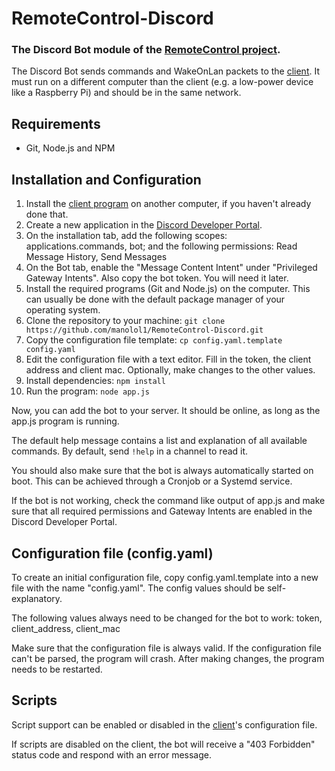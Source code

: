 # RemoteControl-Discord
### The Discord Bot module of the [RemoteControl project](https://github.com/manolol1/RemoteControl).

The Discord Bot sends commands and WakeOnLan packets to the [client](https://github.com/manolol1/RemoteControl-Client). It must run on a different computer than the client (e.g. a low-power device like a Raspberry Pi) and should be in the same network.

## Requirements
* Git, Node.js and NPM

## Installation and Configuration
1. Install the [client program](https://github.com/manolol1/RemoteControl-Client) on another computer, if you haven't already done that.
2. Create a new application in the [Discord Developer Portal](https://discord.com/developers/applications).
3. On the installation tab, add the following scopes: applications.commands, bot; and the following permissions: Read Message History, Send Messages
4. On the Bot tab, enable the "Message Content Intent" under "Privileged Gateway Intents". Also copy the bot token. You will need it later.
5. Install the required programs (Git and Node.js) on the computer. This can usually be done with the default package manager of your operating system.
6. Clone the repository to your machine: `git clone https://github.com/manolol1/RemoteControl-Discord.git`
7. Copy the configuration file template: `cp config.yaml.template config.yaml`
8. Edit the configuration file with a text editor. Fill in the token, the client address and client mac. Optionally, make changes to the other values.
9. Install dependencies: `npm install`
10. Run the program: `node app.js`

Now, you can add the bot to your server. It should be online, as long as the app.js program is running.

The default help message contains a list and explanation of all available commands. By default, send `!help` in a channel to read it.

You should also make sure that the bot is always automatically started on boot. This can be achieved through a Cronjob or a Systemd service.

If the bot is not working, check the command like output of app.js and make sure that all required permissions and Gateway Intents are enabled in the Discord Developer Portal.

## Configuration file (config.yaml)
To create an initial configuration file, copy config.yaml.template into a new file with the name "config.yaml".
The config values should be self-explanatory.

The following values always need to be changed for the bot to work: token, client_address, client_mac

Make sure that the configuration file is always valid. If the configuration file can't be parsed, the program will crash. After making changes, the program needs to be restarted.

## Scripts
Script support can be enabled or disabled in the [client](https://github.com/manolol1/RemoteControl-Client)'s configuration file.

If scripts are disabled on the client, the bot will receive a "403 Forbidden" status code and respond with an error message.
